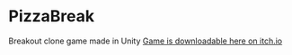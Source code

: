 # PizzaBreak
Breakout clone game made in Unity
[Game is downloadable here on itch.io](https://github.com/jh318/PizzaBreak)
